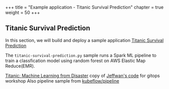 +++
title = "Example application - Titanic Survival Prediction"
chapter = true
weight = 50
+++

## Titanic Survival Prediction

In this section, we will build and deploy a sample application [Titanic Survival Prediction](https://github.com/paulcarlton-ww/mlops-titanic)

The `titanic-survival-prediction.py` sample runs a Spark ML pipeline to train a classfication model using random forest on AWS Elastic Map Reduce(EMR).

[Titanic: Machine Learning from Disaster](https://www.kaggle.com/c/titanic)
copy of [Jeffwan's code](https://github.com/Jeffwan/aws-emr-titanic-ml-example) for gitops workshop
Also pipeline sample from [kubeflow/pipeline](https://github.com/kubeflow/pipelines/tree/master/samples/contrib/aws-samples/titanic-survival-prediction)